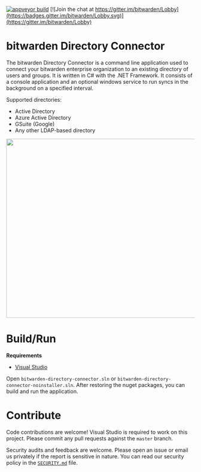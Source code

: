[![appveyor build](https://ci.appveyor.com/api/projects/status/github/bitwarden/directory-connector?branch=master&svg=true)](https://ci.appveyor.com/project/bitwarden/directory-connector)
[![Join the chat at https://gitter.im/bitwarden/Lobby](https://badges.gitter.im/bitwarden/Lobby.svg)](https://gitter.im/bitwarden/Lobby)

# bitwarden Directory Connector

The bitwarden Directory Connector is a command line application used to connect your bitwarden enterprise organization to an existing directory of users and groups.
It is written in C# with the .NET Framework. It consists of a console application and an optional windows service to run syncs in the background on a specified interval.

Supported directories:
- Active Directory
- Azure Active Directory
- GSuite (Google)
- Any other LDAP-based directory

<img src="https://i.imgur.com/IdqS0se.png" alt="" width="680" height="479" />

# Build/Run

**Requirements**

- [Visual Studio](https://www.visualstudio.com/)

Open `bitwarden-directory-connector.sln` or `bitwarden-directory-connector-noinstaller.sln`. After restoring the nuget packages, you can build and run the application.

# Contribute

Code contributions are welcome! Visual Studio is required to work on this project. Please commit any pull requests against the `master` branch.

Security audits and feedback are welcome. Please open an issue or email us privately if the report is sensitive in nature. You can read our security policy in the [`SECURITY.md`](SECURITY.md) file.

